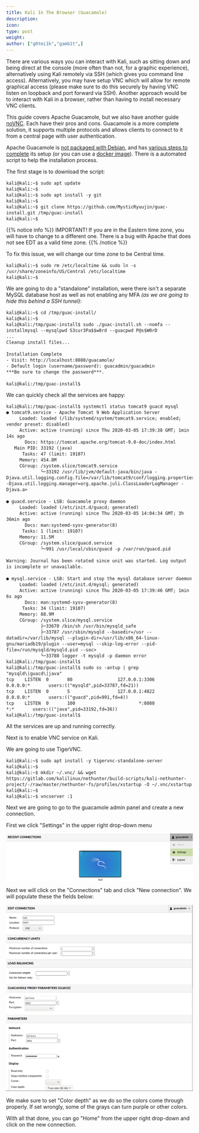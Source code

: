 ```yaml
---
title: Kali In The Browser (Guacamole)
description:
icon:
type: post
weight:
author: ["g0tmi1k","gamb1t",]
---
```


There are various ways you can interact with Kali, such as sitting down and being direct at the console (more often than not, for a graphic experience), alternatively using Kali remotely via SSH (which gives you command line access). Alternatively, you may have setup VNC which will allow for remote graphical access (please make sure to do this securely by having VNC listen on loopback and port forward via SSH). Another approach would be to interact with Kali in a browser, rather than having to install necessary VNC clients.

This guide covers Apache Guacamole, but we also have another guide [noVNC](/docs/general-use/novnc-kali-in-browser/). Each have their pros and cons. Guacamole is a more complete solution, it supports multiple protocols and allows clients to connect to it from a central page with user authentication.

Apache Guacamole is [not packaged with Debian](https://wiki.debian.org/Guacamole), and has [various steps to complete](https://guacamole.apache.org/doc/gug/installing-guacamole.html) its setup (or you can use a [docker image](https://guacamole.apache.org/doc/gug/guacamole-docker.html)). There is a automated script to help the installation process.

The first stage is to download the script:

```console
kali@kali:~$ sudo apt update
kali@kali:~$
kali@kali:~$ sudo apt install -y git
kali@kali:~$
kali@kali:~$ git clone https://github.com/MysticRyuujin/guac-install.git /tmp/guac-install
kali@kali:~$
```

{{% notice info %}}
IMPORTANT! If you are in the Eastern time zone, you will have to change to a different one. There is a bug with Apache that does not see EDT as a valid time zone.
{{% /notice %}}

To fix this issue, we will change our time zone to be Central time.

```console
kali@kali:~$ sudo rm /etc/localtime && sudo ln -s /usr/share/zoneinfo/US/Central /etc/localtime
kali@kali:~$
```

We are going to do a "standalone" installation, were there isn't a separate MySQL database host as well as not enabling any MFA _(as we are going to hide this behind a SSH tunnel)_:

```console
kali@kali:~$ cd /tmp/guac-install/
kali@kali:~$
kali@kali:/tmp/guac-install$ sudo ./guac-install.sh --nomfa --installmysql --mysqlpwd S3cur3Pa$$w0rd --guacpwd P@s$W0rD
...
Cleanup install files...

Installation Complete
- Visit: http://localhost:8080/guacamole/
- Default login (username/password): guacadmin/guacadmin
***Be sure to change the password***.

kali@kali:/tmp/guac-install$
```

We can quickly check all the services are happy:

```console
kali@kali:/tmp/guac-install$ systemctl status tomcat9 guacd mysql
● tomcat9.service - Apache Tomcat 9 Web Application Server
     Loaded: loaded (/lib/systemd/system/tomcat9.service; enabled; vendor preset: disabled)
     Active: active (running) since Thu 2020-03-05 17:39:38 GMT; 1min 14s ago
       Docs: https://tomcat.apache.org/tomcat-9.0-doc/index.html
   Main PID: 33192 (java)
      Tasks: 47 (limit: 19107)
     Memory: 454.8M
     CGroup: /system.slice/tomcat9.service
             └─33192 /usr/lib/jvm/default-java/bin/java -Djava.util.logging.config.file=/var/lib/tomcat9/conf/logging.properties -Djava.util.logging.manager=org.apache.juli.ClassLoaderLogManager -Djava.a>

● guacd.service - LSB: Guacamole proxy daemon
     Loaded: loaded (/etc/init.d/guacd; generated)
     Active: active (running) since Thu 2020-03-05 14:04:34 GMT; 3h 36min ago
       Docs: man:systemd-sysv-generator(8)
      Tasks: 1 (limit: 19107)
     Memory: 11.5M
     CGroup: /system.slice/guacd.service
             └─991 /usr/local/sbin/guacd -p /var/run/guacd.pid

Warning: Journal has been rotated since unit was started. Log output is incomplete or unavailable.

● mysql.service - LSB: Start and stop the mysql database server daemon
     Loaded: loaded (/etc/init.d/mysql; generated)
     Active: active (running) since Thu 2020-03-05 17:39:46 GMT; 1min 6s ago
       Docs: man:systemd-sysv-generator(8)
      Tasks: 34 (limit: 19107)
     Memory: 88.9M
     CGroup: /system.slice/mysql.service
             ├─33670 /bin/sh /usr/bin/mysqld_safe
             ├─33787 /usr/sbin/mysqld --basedir=/usr --datadir=/var/lib/mysql --plugin-dir=/usr/lib/x86_64-linux-gnu/mariadb19/plugin --user=mysql --skip-log-error --pid-file=/run/mysqld/mysqld.pid --soc>
             └─33788 logger -t mysqld -p daemon error
kali@kali:/tmp/guac-install$
kali@kali:/tmp/guac-install$ sudo ss -antup | grep "mysqld\|guacd\|java"
tcp    LISTEN  0       80                 127.0.0.1:3306         0.0.0.0:*       users:(("mysqld",pid=33787,fd=21))
tcp    LISTEN  0       5                  127.0.0.1:4822         0.0.0.0:*       users:(("guacd",pid=991,fd=4))
tcp    LISTEN  0       100                        *:8080               *:*       users:(("java",pid=33192,fd=36))
kali@kali:/tmp/guac-install$
```

All the services are up and running correctly.

Next is to enable VNC service on Kali.

We are going to use TigerVNC.

```console
kali@kali:~$ sudo apt install -y tigervnc-standalone-server
kali@kali:~$
kali@kali:~$ mkdir ~/.vnc/ && wget https://gitlab.com/kalilinux/nethunter/build-scripts/kali-nethunter-project/-/raw/master/nethunter-fs/profiles/xstartup -O ~/.vnc/xstartup
kali@kali:~$
kali@kali:~$ vncserver :1
```

Next we are going to go to the guacamole admin panel and create a new connection.

First we click "Settings" in the upper right drop-down menu

![](guacamole-kali-in-browser-1.png)

Next we will click on the "Connections" tab and click "New connection". We will populate these the fields below:

![](guacamole-kali-in-browser-2.png)

We make sure to set "Color depth" as we do so the colors come through properly. If set wrongly, some of the grays can turn purple or other colors.

With all that done, you can go "Home" from the upper right drop-down and click on the new connection.
